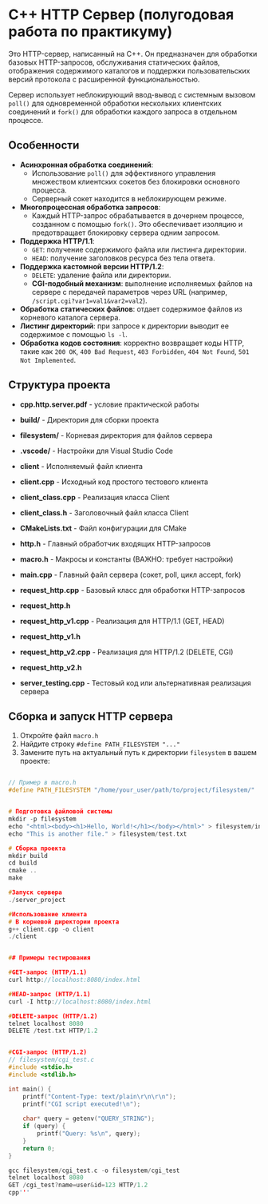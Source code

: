 # C++ HTTP Сервер (полугодовая работа по практикуму)

Это HTTP-сервер, написанный на C++. Он предназначен для обработки базовых HTTP-запросов, обслуживания статических файлов, отображения содержимого каталогов и поддержки пользовательских версий протокола с расширенной функциональностью.

Сервер использует неблокирующий ввод-вывод с системным вызовом `poll()` для одновременной обработки нескольких клиентских соединений и `fork()` для обработки каждого запроса в отдельном процессе.

## Особенности

-   **Асинхронная обработка соединений**:
    -   Использование `poll()` для эффективного управления множеством клиентских сокетов без блокировки основного процесса.
    -   Серверный сокет находится в неблокирующем режиме.
-   **Многопроцессная обработка запросов**:
    -   Каждый HTTP-запрос обрабатывается в дочернем процессе, созданном с помощью `fork()`. Это обеспечивает изоляцию и предотвращает блокировку сервера одним запросом.
-   **Поддержка HTTP/1.1**:
    -   `GET`: получение содержимого файла или листинга директории.
    -   `HEAD`: получение заголовков ресурса без тела ответа.
-   **Поддержка кастомной версии HTTP/1.2**:
    -   `DELETE`: удаление файла или директории.
    -   **CGI-подобный механизм**: выполнение исполняемых файлов на сервере с передачей параметров через URL (например, `/script.cgi?var1=val1&var2=val2`).
-   **Обработка статических файлов**: отдает содержимое файлов из корневого каталога сервера.
-   **Листинг директорий**: при запросе к директории выводит ее содержимое с помощью `ls -l`.
-   **Обработка кодов состояния**: корректно возвращает коды HTTP, такие как `200 OK`, `400 Bad Request`, `403 Forbidden`, `404 Not Found`, `501 Not Implemented`.

## Структура проекта

- **cpp.http.server.pdf** - условие практической работы

- **build/** - Директория для сборки проекта  
- **filesystem/** - Корневая директория для файлов сервера  
- **.vscode/** - Настройки для Visual Studio Code  
- **client** - Исполняемый файл клиента  
- **client.cpp** - Исходный код простого тестового клиента  
- **client_class.cpp** - Реализация класса Client  
- **client_class.h** - Заголовочный файл класса Client  
- **CMakeLists.txt** - Файл конфигурации для CMake  
- **http.h** - Главный обработчик входящих HTTP-запросов  
- **macro.h** - Макросы и константы (ВАЖНО: требует настройки)  
- **main.cpp** - Главный файл сервера (сокет, poll, цикл accept, fork)  
- **request_http.cpp** - Базовый класс для обработки HTTP-запросов  
- **request_http.h**  
- **request_http_v1.cpp** - Реализация для HTTP/1.1 (GET, HEAD)  
- **request_http_v1.h**  
- **request_http_v2.cpp** - Реализация для HTTP/1.2 (DELETE, CGI)  
- **request_http_v2.h**  
- **server_testing.cpp** - Тестовый код или альтернативная реализация сервера

## Сборка и запуск HTTP сервера

1. Откройте файл `macro.h`
2. Найдите строку `#define PATH_FILESYSTEM "..."`
3. Замените путь на актуальный путь к директории `filesystem` в вашем проекте:

```cpp

// Пример в macro.h
#define PATH_FILESYSTEM "/home/your_user/path/to/project/filesystem/"


# Подготовка файловой системы
mkdir -p filesystem
echo "<html><body><h1>Hello, World!</h1></body></html>" > filesystem/index.html
echo "This is another file." > filesystem/test.txt

# Сборка проекта
mkdir build
cd build
cmake ..
make

#Запуск сервера
./server_project

#Использование клиента
# В корневой директории проекта
g++ client.cpp -o client
./client


## Примеры тестирования

#GET-запрос (HTTP/1.1)
curl http://localhost:8080/index.html

#HEAD-запрос (HTTP/1.1)
curl -I http://localhost:8080/index.html

#DELETE-запрос (HTTP/1.2)
telnet localhost 8080
DELETE /test.txt HTTP/1.2


#CGI-запрос (HTTP/1.2)
// filesystem/cgi_test.c
#include <stdio.h>
#include <stdlib.h>

int main() {
    printf("Content-Type: text/plain\r\n\r\n");
    printf("CGI script executed!\n");
    
    char* query = getenv("QUERY_STRING");
    if (query) {
        printf("Query: %s\n", query);
    }
    return 0;
}

gcc filesystem/cgi_test.c -o filesystem/cgi_test
telnet localhost 8080
GET /cgi_test?name=user&id=123 HTTP/1.2
cpp'''
